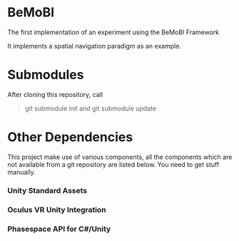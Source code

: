 # BeMoBI
The first implementation of an experiment using the BeMoBI Framework

It implements a spatial navigation paradigm as an example.

# Submodules
After cloning this repository, call
> git submodule init
and
> git submodule update

# Other Dependencies
This project make use of various components, all the components which are not available from a git repository are listed below.
You need to get stuff manually.

### Unity Standard Assets

### Oculus VR Unity Integration

### Phasespace API for C#/Unity
